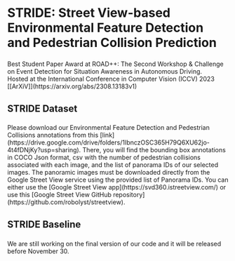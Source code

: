 <h1 align="left">STRIDE: Street View-based Environmental Feature Detection and Pedestrian Collision Prediction</h1>

###

<p align="left">Best Student Paper Award at ROAD++: The Second Workshop & Challenge on Event Detection for Situation Awareness in Autonomous Driving. <br>Hosted at the International Conference in Computer Vision (ICCV) 2023<br>[[ArXiV]](https://arxiv.org/abs/2308.13183v1)</p>

###

<h2 align="left">STRIDE Dataset</h2>

###

<p align="left">Please download our Environmental Feature Detection and Pedestrian Collisions annotations from this [link](https://drive.google.com/drive/folders/1IbnczOSC365H79Q6XU62jo-4t4fDNjKy?usp=sharing). There, you will find the bounding box annotations in COCO Json format, csv with the number of pedestrian collisions associated with each image, and the list of panorama IDs of our selected images. The panoramic images must be downloaded directly from the Google Street View service using the provided list of Panorama IDs. You can either use the [Google Street View app](https://svd360.istreetview.com/) or use this [Google Street View GitHub repository](https://github.com/robolyst/streetview).</p>

###

<h2 align="left">STRIDE Baseline</h2>

###

<p align="left">We are still working on the final version of our code and it will be released before November 30.</p>

###
